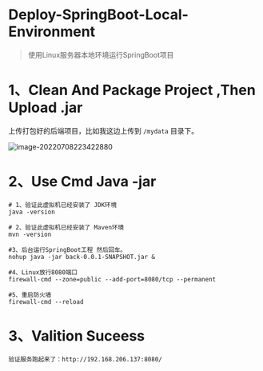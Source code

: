 # Deploy-SpringBoot-Local-Environment

> 使用Linux服务器本地环境运行SpringBoot项目



# 1、Clean And Package Project ,Then Upload .jar

上传打包好的后端项目，比如我这边上传到 `/mydata` 目录下。

![image-20220708223422880](C:/Users/wangnaixing/AppData/Roaming/Typora/typora-user-images/image-20220708223422880.png)

# 2、Use Cmd Java -jar

```shell
# 1、验证此虚拟机已经安装了 JDK环境
java -version

# 2、验证此虚拟机已经安装了 Maven环境
mvn -version

#3、后台运行SpringBoot工程 然后回车。
nohup java -jar back-0.0.1-SNAPSHOT.jar &
 
#4、Linux放行8080端口
firewall-cmd --zone=public --add-port=8080/tcp --permanent
 
#5、重启防火墙
firewall-cmd --reload
```

# 3、Valition Suceess

```properties
验证服务跑起来了：http://192.168.206.137:8080/
```

